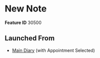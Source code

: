 # New Note

**Feature ID** 30500

## Launched From

- [Main Diary](Main%20Diary.md) (with Appointment Selected)











































































